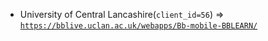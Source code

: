  - University of Central Lancashire(`client_id=56`) => [`https://bblive.uclan.ac.uk/webapps/Bb-mobile-BBLEARN/`](https://bblive.uclan.ac.uk/webapps/Bb-mobile-BBLEARN/)
